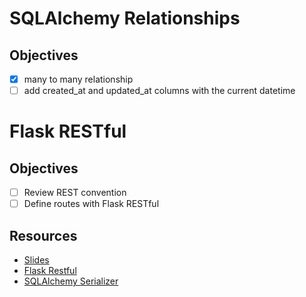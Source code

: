 # SQLAlchemy Relationships
## Objectives
- [X] many to many relationship
- [ ] add created_at and updated_at columns with the current datetime

# Flask RESTful
## Objectives
- [ ] Review REST convention
- [ ] Define routes with Flask RESTful

## Resources
- [Slides](https://docs.google.com/presentation/d/1Dlxadg4t2MqIw4Abgr_Vw_CUQliphm-AdJ3eQtUu4sQ/edit#slide=id.p)
- [Flask Restful](https://flask-restful.readthedocs.io/en/latest/)
- [SQLAlchemy Serializer](https://pypi.org/project/SQLAlchemy-serializer/)